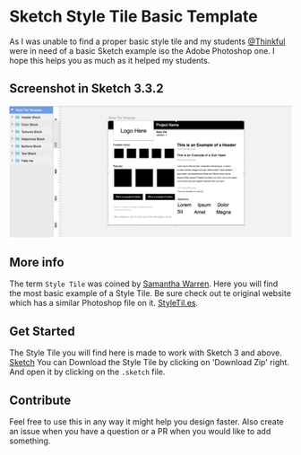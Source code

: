 # Sketch Style Tile Basic Template

As I was unable to find a proper basic style tile
and my students [@Thinkful](http://www.thinkful.com) were in need
of a basic Sketch example iso the Adobe Photoshop one.
I hope this helps you as much as it helped my students.

## Screenshot in Sketch 3.3.2
![Sketch Screenshot of Style Tile](screenshot.png)


## More info
The term `Style Tile` was coined by [Samantha Warren](https://twitter.com/samanthatoy).
Here you will find the most basic example of a Style Tile. 
Be sure check out te original website which has a similar Photoshop file on it.
[StyleTil.es](http://styletil.es).

## Get Started
The Style Tile you will find here is made to work with Sketch 3 
and above. [Sketch](http://bohemiancoding.com/sketch/)
You can Download the Style Tile by clicking on 'Download Zip' right. And
open it by clicking on the `.sketch` file.

## Contribute
Feel free to use this in any way it might help you design faster.
Also create an issue when you have a question or a PR when you would
like to add something.